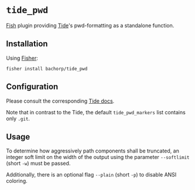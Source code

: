 # `tide_pwd`

[Fish](https://fishshell.com/) plugin providing [Tide](https://github.com/IlanCosman/tide)'s pwd-formatting as a standalone function.

## Installation

Using [Fisher](https://github.com/jorgebucaran/fisher):

```fish
fisher install bachorp/tide_pwd
```

## Configuration

Please consult the corresponding [Tide docs](https://github.com/IlanCosman/tide/wiki/Configuration#pwd).

Note that in contrast to the Tide, the default `tide_pwd_markers` list contains only `.git`.

## Usage

To determine how aggressively path components shall be truncated, an integer soft limit on the width of the output using the parameter `--softlimit` (short `-w`) must be passed.

Additionally, there is an optional flag `--plain` (short `-p`) to disable ANSI coloring.
